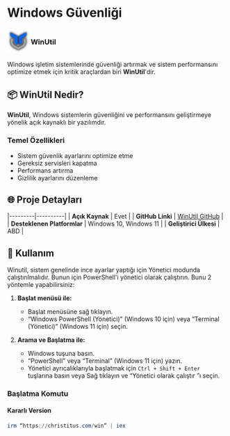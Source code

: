 <!-- NOTLAR
 - Bu sayfa bilgi içerikli makale olacaktır.
 - Tablo eklemeyi unutmayın
 - Uygun görseller eklemeyi unutmayın.
 - İçerik kuralları ve ekleme yapmak sayfalarını ziyaret edebilirsiniz -->

# Windows Güvenliği

### <span style="display: inline-block; vertical-align: middle;"><img src="docs/images/win-util.png" alt="winutil" style="width: 50px; height: 50px;"> </span> <span style="display: inline-block; vertical-align: middle;"> WinUtil <a href="https://christitustech.github.io/winutil/" target="_blank" style="text-decoration: none; color: inherit; margin-left: 5px;"> <i class="fa-solid fa-globe"></i></a>  <a href="https://github.com/ChrisTitusTech/winutil" target="_blank" style="text-decoration: none; color: inherit; margin-left: 5px"> <i class="fa-brands fa-github"></i></a>


Windows işletim sistemlerinde güvenliği artırmak ve sistem performansını optimize etmek için kritik araçlardan biri **WinUtil**'dir.


## 📦 WinUtil Nedir?

**WinUtil**, Windows sistemlerin güvenliğini ve performansını geliştirmeye yönelik açık kaynaklı bir yazılımdır.

### Temel Özellikleri

- Sistem güvenlik ayarlarını optimize etme
- Gereksiz servisleri kapatma
- Performans artırma
- Gizlilik ayarlarını düzenleme

## 🌐 Proje Detayları

|---------|----------|
| **Açık Kaynak** | Evet |
| **GitHub Linki** | [WinUtil GitHub](https://github.com/ChrisTitusTech/winutil) |
| **Desteklenen Platformlar** | Windows 10, Windows 11 |
| **Geliştirici Ülkesi** | ABD |


## 🚀 Kullanım

Winutil, sistem genelinde ince ayarlar yaptığı için Yönetici modunda çalıştırılmalıdır. Bunun için PowerShell'i yönetici olarak çalıştırın. Bunu 2 yöntemle yapabilirsiniz:

1. **Başlat menüsü ile:**
   - Başlat menüsüne sağ tıklayın.
   - “Windows PowerShell (Yönetici)” (Windows 10 için) veya “Terminal (Yönetici)” (Windows 11 için) seçin.

2. **Arama ve Başlatma ile:**
   - Windows tuşuna basın.
   - “PowerShell” veya “Terminal” (Windows 11 için) yazın.
   - Yönetici ayrıcalıklarıyla başlatmak için `Ctrl + Shift + Enter` tuşlarına basın veya Sağ tıklayın ve “Yönetici olarak çalıştır ”ı seçin.

### Başlatma Komutu

#### Kararlı Version

```ps1
irm “https://christitus.com/win” | iex
```
